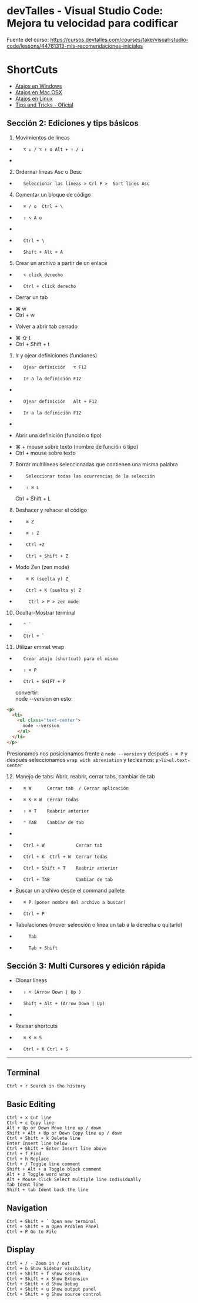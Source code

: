 # devTalles - Visual Studio Code: Mejora tu velocidad para codificar

Fuente del curso: https://cursos.devtalles.com/courses/take/visual-studio-code/lessons/44761313-mis-recomendaciones-iniciales

# ShortCuts

- [Atajos en Windows](https://code.visualstudio.com/shortcuts/keyboard-shortcuts-windows.pdf)
- [Atajos en Mac OSX](https://code.visualstudio.com/shortcuts/keyboard-shortcuts-macos.pdf)
- [Atajos en Linux](https://code.visualstudio.com/shortcuts/keyboard-shortcuts-linux.pdf)
- [Tips and Tricks - Oficial](https://code.visualstudio.com/docs/getstarted/tips-and-tricks)

## Sección 2: Ediciones y tips básicos

1.  Movimientos de líneas

-        ⌥ ↓ / ⌥ ↑ o Alt + ↑ / ↓
-

2.  Ordernar líneas Asc o Desc

-        Seleccionar las líneas > Crl P >  Sort lines Asc

4.  Comentar un bloque de código

-        ⌘ / o  Ctrl + \
-        ⇧ ⌥ A o
-
-        Ctrl + \
-        Shift + Alt + A

5.  Crear un archivo a partir de un enlace <a href="enlace-aquí"></a>

-        ⌥ click derecho
-        Ctrl + click derecho

* Cerrar un tab

- ⌘ w
- Ctrl + w

* Volver a abrir tab cerrado

- ⌘ ⇧ t
- Ctrl + Shift + t

1.  Ir y ojear definiciones (funciones)

-        Ojear definición   ⌥ F12
-        Ir a la definición F12
-
-        Ojear definición   Alt + F12
-        Ir a la definición F12
-

* Abrir una definición (función o tipo)

- ⌘ + mouse sobre texto (nombre de función o tipo)
- Ctrl + mouse sobre texto

7.  Borrar multilíneas seleccionadas que contienen una misma palabra

-         Seleccionar todas las ocurrencias de la selección
-         ⇧ ⌘ L
  Ctrl + Shift + L

8.  Deshacer y rehacer el código

-         ⌘ Z
-         ⌘ ⇧ Z
-         Ctrl +Z
-         Ctrl + Shift + Z

- Modo Zen (zen mode)
-         ⌘ K (suelta y) Z
-         Ctrl + K (suelta y) Z
-          Ctrl > P > zen mode

10. Ocultar-Mostrar terminal

-        ⌃ `
-        Ctrl + `

11. Utilizar emmet wrap

-        Crear atajo (shortcut) para el mismo
-        ⇧ ⌘ P
-        Ctrl + SHIFT + P
  convertir:  
   node --version
  en esto:

```html
<p>
  <li>
    <ul class="text-center">
      node --version
    </ul>
  </li>
</p>
```

Presionamos nos posicionamos frente a `node --version` y después `⇧ ⌘ P` y después seleccionamos `wrap with abreviation`
y tecleamos: `p>li>ul.text-center`

12. Manejo de tabs: Abrir, reabrir, cerrar tabs, cambiar de tab

-        ⌘ W      Cerrar tab  / Cerrar aplicación
-        ⌘ K ⌘ W  Cerrar todas
-        ⇧ ⌘ T    Reabrir anterior
-        ⌃ TAB    Cambiar de tab
-
-        Ctrl + W            Cerrar tab
-        Ctrl + K  Ctrl + W  Cerrar todas
-        Ctrl + Shift + T    Reabrir anterior
-        Ctrl + TAB          Cambiar de tab

- Buscar un archivo desde el command pallete

-        ⌘ P (poner nombre del archivo a buscar)
-        Ctrl + P

- Tabulaciones (mover selección o línea un tab a la derecha o quitarlo)
-          Tab
-          Tab + Shift

## Sección 3: Multi Cursores y edición rápida

- Clonar líneas

*        ⇧ ⌥ (Arrow Down | Up )
*        Shift + Alt + (Arrow Down | Up)
*

- Revisar shortcuts

*        ⌘ K ⌘ S
*        Ctrl + K Ctrl + S

---

## Terminal

    Ctrl + r Search in the history

## Basic Editing

    Ctrl + x Cut line
    Ctrl + c Copy line
    Alt + Up or Down Move line up / down
    Shift + Alt + Up or Down Copy line up / down
    Ctrl + Shift + k Delete line
    Enter Insert line below
    Ctrl + Shift + Enter Insert line above
    Ctrl + f Find
    Ctrl + h Replace
    Ctrl + / Toggle line comment
    Shift + Alt + a Toggle block comment
    Alt + z Toggle word wrap
    Alt + Mouse click Select multiple line individually
    Tab Ident line
    Shift + tab Ident back the line

## Navigation

    Ctrl + Shift + ` Open new terminal
    Ctrl + Shift + m Open Problem Panel
    Ctrl + P Go to File

## Display

    Ctrl + / - Zoom in / out
    Ctrl + b Show Sidebar visibility
    Ctrl + Shift + f Show search
    Ctrl + Shift + x Show Extension
    Ctrl + Shift + d Show Debug
    Ctrl + Shift + u Show output panel
    Ctrl + Shift + g Show source control
